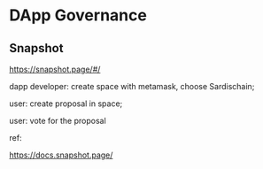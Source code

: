 # DApp Governance

## Snapshot

https://snapshot.page/#/

dapp developer: create space with metamask, choose Sardischain;

user: create proposal in space; 

user: vote for the proposal


ref:

https://docs.snapshot.page/